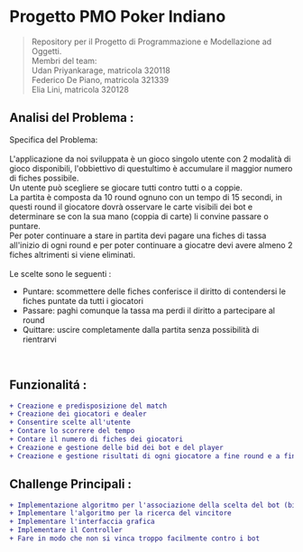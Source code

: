 # Progetto PMO Poker Indiano

> Repository per il Progetto di Programmazione e Modellazione ad Oggetti.<br>
> Membri del team:<br>
> Udan Priyankarage, matricola 320118<br>
> Federico De Piano, matricola 321339<br>
> Elia Lini, matricola 320128<br>

## Analisi del Problema :
Specifica del Problema:<br>
<br>
L'applicazione da noi sviluppata è un gioco singolo utente con 2 modalità di gioco disponibili, l'obbiettivo di questultimo è accumulare il maggior numero di fiches possibile.<br>
Un utente può scegliere se giocare tutti contro tutti o a coppie.<br>
La partita è composta da 10 round ognuno con un tempo di 15 secondi, in questi round il giocatore dovrà osservare le carte visibili dei bot e determinare se con la sua mano (coppia di carte)
li convine passare o puntare. <br>
Per poter continuare a stare in partita devi pagare una fiches di tassa all'inizio di ogni round e per poter continuare a giocatre devi avere almeno 2 fiches altrimenti si viene eliminati.<br>
<br>
Le scelte sono le seguenti : 
<br>
 * Puntare: scommettere delle fiches conferisce il diritto di contendersi le fiches puntate da tutti i giocatori 
 * Passare: paghi comunque la tassa ma perdi il diritto a partecipare al round 
 * Quittare: uscire completamente dalla partita senza possibilità di rientrarvi 

<br>

## Funzionalitá :  
```diff
+ Creazione e predisposizione del match
+ Creazione dei giocatori e dealer
+ Consentire scelte all'utente
+ Contare lo scorrere del tempo
+ Contare il numero di fiches dei giocatori
+ Creazione e gestione delle bid dei bot e del player
+ Creazione e gestione risultati di ogni giocatore a fine round e a fine partita
```
## Challenge Principali :
```diff
+ Implementazione algoritmo per l'associazione della scelta del bot (bid, fold) con corrispettiva tassa e bid (se avese scelto bid)
+ Implementare l'algoritmo per la ricerca del vincitore
+ Implementare l'interfaccia grafica  
+ Implementare il Controller  
+ Fare in modo che non si vinca troppo facilmente contro i bot
```